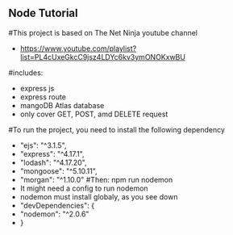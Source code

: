 ## Node Tutorial

#This project is based on The Net Ninja youtube channel

- https://www.youtube.com/playlist?list=PL4cUxeGkcC9jsz4LDYc6kv3ymONOKxwBU

#includes:

- express js
- express route
- mangoDB Atlas database
- only cover GET, POST, amd DELETE request

#To run the project, you need to install the following dependency
  - "ejs": "^3.1.5",
  - "express": "^4.17.1",
  - "lodash": "^4.17.20",
  - "mongoose": "^5.10.11",
  - "morgan": "^1.10.0"
  #Then: npm run nodemon
  - It might need a config to run nodemon
  -  nodemon must install globaly, as you see down
  -   "devDependencies": {
  -  "nodemon": "^2.0.6"
  - }
  
